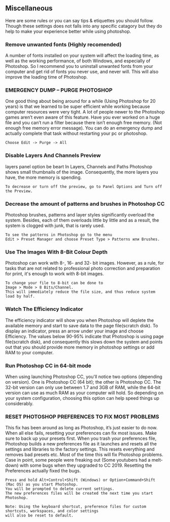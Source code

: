 ## Miscellaneous

Here are some rules or you can say tips & etiquettes you should follow.
Though these settings does not falls into any specific catagory but they do help to make your experience better while using photoshop.

### Remove unwanted fonts (Highly recomended)
A number of fonts installed on your system will affect the loading time, as well as the working performance, of both Windows, and especially of Photoshop. So I recommend you to uninstall unwanted fonts from your computer and get rid of fonts you never use, and never will. This will also improve the loading time of Photoshop.

### EMERGENCY DUMP – PURGE PHOTOSHOP
One good thing about being around for a while (Using Photoshop for 20 years) is that we learned to be super efficient while working because computer resources were very tight. A lot of people newer to the Photoshop games aren’t even aware of this feature. Have you ever worked on a huge file and you can’t run a filter because there isn’t enough free memory. (Not enough free memory error message). You can do an emergency dump and actually complete that task without restarting your pc or photoshop.

    Choose Edit -> Purge -> All

### Disable Layers And Channels Preview
layers panel option be beart
In Layers, Channels and Paths Photoshop shows small thumbnails of the image. Consequently, the more layers you have, the more memory is spending.

    To decrease or turn off the preview, go to Panel Options and Turn off the Preview.

### Decrease the amount of patterns and brushes in Photoshop CC
Photoshop brushes, patterns and layer styles significantly overload the system. Besides, each of them overloads little by little and as a result, the system is clogged with junk, that is rarely used.

    To see the patterns in Photoshop go to the menu 
    Edit > Preset Manager and choose Preset Type > Patterns или Brushes.

### Use The Images With 8-Bit Colour Depth
Photoshop can work with 8-, 16- and 32- bit images. However, as a rule, for tasks that are not related to professional photo correction and preparation for print, it's enough to work with 8-bit images.

    To change your file to 8-bit can be done to 
    Image > Mode > 8 Bits/Channel. 
    This will immediately reduce the file size, and thus reduce system load by half.

### Watch The Efficiency Indicator
The efficiency indicator will show you when Photoshop will deplete the available memory and start to save data to the page file(scratch disk).
To display an indicator, press an arrow under your image and choose Efficiency.
The values below 90-95% indicate that Photoshop is using page file(scratch disk), and consequently this slows down the system and points out that you should provide more memory in photoshop settings or add RAM to your computer.

### Run Photoshop CC in 64-bit mode
When using launching Photoshop CC, you'll notice two options (depending on version). One is Photoshop CC (64 bit); the other is Photoshop CC. The 32-bit version can only use between 1.7 and 3GB of RAM, while the 64-bit version can use as much RAM as your computer will hold. So depending on your system configuration, choosing this option can help speed things up considerably.

### RESET PHOTOSHOP PREFERENCES TO FIX MOST PROBLEMS
This fix has been around as long as Photoshop, it’s just easier to do now.
When all else fails, resetting your preferences can fix most issues. Make sure to back up your presets first.
When you trash your preferences file, Photoshop builds a new preferences file as it launches and resets all the settings and libraries to the factory settings. This resets everything and removes bad presets etc. Most of the time this will fix Photoshop problems. Case in point, some people were freaking out (Some youtubers had a melt-down) with some bugs when they upgraded to CC 2019. Resetting the    Preferences actually fixed the bugs.

    Press and hold Alt+Control+Shift (Windows) or Option+Command+Shift (Mac OS) as you start Photoshop.
    You will be prompted to delete current settings. 
    The new preferences files will be created the next time you start Photoshop.
    
    Note: Using the keyboard shortcut, preference files for custom shortcuts, workspaces, and color settings
    will also be reset to default.


